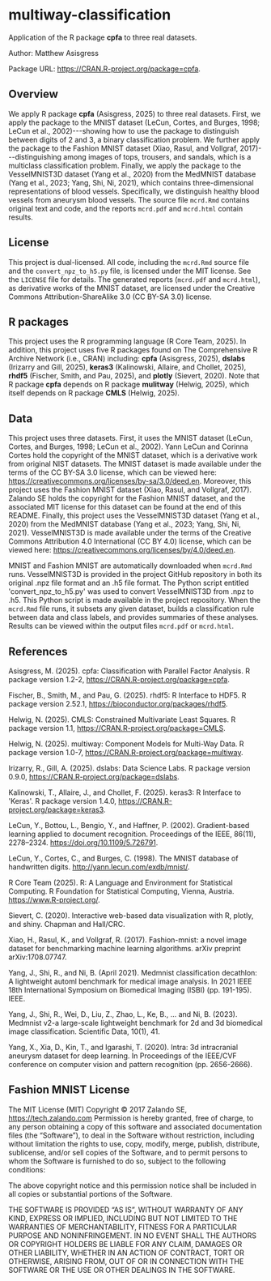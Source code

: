 # multiway-classification
Application of the R package **cpfa** to three real datasets.

Author: Matthew Asisgress

Package URL: <https://CRAN.R-project.org/package=cpfa>.

## Overview

We apply R package **cpfa** (Asisgress, 2025) to three real datasets. First, we 
apply the package to the MNIST dataset (LeCun, Cortes, and Burges, 1998; LeCun 
et al., 2002)---showing how to use the package to distinguish between digits of 
2 and 3, a binary classification problem. We further apply the package to the 
Fashion MNIST dataset (Xiao, Rasul, and Vollgraf, 2017)---distinguishing among 
images of tops, trousers, and sandals, which is a multiclass classification 
problem. Finally, we apply the package to the VesselMNIST3D dataset (Yang et 
al., 2020) from the MedMNIST database (Yang et al., 2023; Yang, Shi, Ni, 2021), 
which contains three-dimensional representations of blood vessels. Specifically, 
we distinguish healthy blood vessels from aneurysm blood vessels. The source 
file `mcrd.Rmd` contains original text and code, and the reports `mcrd.pdf` and 
`mcrd.html` contain results.

## License

This project is dual-licensed. All code, including the `mcrd.Rmd` source file 
and the `convert_npz_to_h5.py` file, is licensed under the MIT license. See the 
`LICENSE` file for details. The generated reports (`mcrd.pdf` and `mcrd.html`), 
as derivative works of the MNIST dataset, are licensed under the Creative 
Commons Attribution-ShareAlike 3.0 (CC BY-SA 3.0) license.

## R packages

This project uses the R programming language (R Core Team, 2025). In addition, 
this project uses five R packages found on The Comprehensive R Archive Network 
(i.e., CRAN) including: **cpfa** (Asisgress, 2025), **dslabs** (Irizarry and 
Gill, 2025), **keras3** (Kalinowski, Allaire, and Chollet, 2025), **rhdf5** 
(Fischer, Smith, and Pau, 2025), and **plotly** (Sievert, 2020). Note that R 
package **cpfa** depends on R package **mulitway** (Helwig, 2025), which itself 
depends on R package **CMLS** (Helwig, 2025).

## Data

This project uses three datasets. First, it uses the MNIST dataset (LeCun, 
Cortes, and Burges, 1998; LeCun et al., 2002). Yann LeCun and Corinna Cortes 
hold the copyright of the MNIST dataset, which is a derivative work from 
original NIST datasets. The MNIST dataset is made available under the terms of 
the CC BY-SA 3.0 license, which can be viewed here: 
<https://creativecommons.org/licenses/by-sa/3.0/deed.en>. Moreover, this project 
uses the Fashion MNIST dataset (Xiao, Rasul, and Vollgraf, 2017). Zalando SE 
holds the copyright for the Fashion MNIST dataset, and the associated MIT 
license for this dataset can be found at the end of this README. Finally, this
project uses the VesselMNIST3D dataset (Yang et al., 2020) from the MedMNIST 
database (Yang et al., 2023; Yang, Shi, Ni, 2021). VesselMNIST3D is made 
available under the terms of the Creative Commons Attribution 4.0 International 
(CC BY 4.0) license, which can be viewed here:
<https://creativecommons.org/licenses/by/4.0/deed.en>. 

MNIST and Fashion MNIST are automatically downloaded when `mcrd.Rmd` runs. 
VesselMNIST3D is provided in the project GitHub repository in both its 
original .npz file format and an .h5 file format. The Python script entitled 
'convert_npz_to_h5.py' was used to convert VesselMNIST3D from .npz to .h5. This
Python script is made available in the project repository. When the `mcrd.Rmd` 
file runs, it subsets any given dataset, builds a classification rule between 
data and class labels, and provides summaries of these analyses. Results can be 
viewed within the output files `mcrd.pdf` or `mcrd.html`.

## References

Asisgress, M. (2025). cpfa: Classification with Parallel Factor Analysis. 
R package version 1.2-2, <https://CRAN.R-project.org/package=cpfa>.

Fischer, B., Smith, M., and Pau, G. (2025). rhdf5: R Interface to HDF5. 
R package version 2.52.1, <https://bioconductor.org/packages/rhdf5>.

Helwig, N. (2025). CMLS: Constrained Multivariate Least Squares.
R package version 1.1, <https://CRAN.R-project.org/package=CMLS>.

Helwig, N. (2025). multiway: Component Models for Multi-Way Data. 
R package version 1.0-7, <https://CRAN.R-project.org/package=multiway>.

Irizarry, R., Gill, A. (2025). dslabs: Data Science Labs.
R package version 0.9.0, <https://CRAN.R-project.org/package=dslabs>.

Kalinowski, T., Allaire, J., and Chollet, F. (2025). keras3: R Interface to 
'Keras'. R package version 1.4.0, <https://CRAN.R-project.org/package=keras3>.

LeCun, Y., Bottou, L., Bengio, Y., and Haffner, P. (2002). Gradient-based 
learning applied to document recognition. Proceedings of the IEEE, 86(11), 
2278–2324. <https://doi.org/10.1109/5.726791>.

LeCun, Y., Cortes, C., and Burges, C. (1998). The MNIST database of handwritten 
digits. <http://yann.lecun.com/exdb/mnist/>.

R Core Team (2025). R: A Language and Environment for Statistical Computing. R 
Foundation for Statistical Computing, Vienna, Austria. 
<https://www.R-project.org/>.

Sievert, C. (2020). Interactive web-based data visualization with R, plotly, 
and shiny. Chapman and Hall/CRC.

Xiao, H., Rasul, K., and Vollgraf, R. (2017). Fashion-mnist: a novel image 
dataset for benchmarking machine learning algorithms. arXiv preprint 
arXiv:1708.07747.

Yang, J., Shi, R., and Ni, B. (April 2021). Medmnist classification decathlon: 
A lightweight automl benchmark for medical image analysis. In 2021 IEEE 18th 
International Symposium on Biomedical Imaging (ISBI) (pp. 191-195). IEEE.

Yang, J., Shi, R., Wei, D., Liu, Z., Zhao, L., Ke, B., ... and Ni, B. (2023). 
Medmnist v2-a large-scale lightweight benchmark for 2d and 3d biomedical image 
classification. Scientific Data, 10(1), 41.

Yang, X., Xia, D., Kin, T., and Igarashi, T. (2020). Intra: 3d intracranial 
aneurysm dataset for deep learning. In Proceedings of the IEEE/CVF conference 
on computer vision and pattern recognition (pp. 2656-2666).

## Fashion MNIST License

The MIT License (MIT) Copyright © 2017 Zalando SE, https://tech.zalando.com 
Permission is hereby granted, free of charge, to any person obtaining a copy of 
this software and associated documentation files (the “Software”), to deal in 
the Software without restriction, including without limitation the rights to 
use, copy, modify, merge, publish, distribute, sublicense, and/or sell copies of 
the Software, and to permit persons to whom the Software is furnished to do so, 
subject to the following conditions:

The above copyright notice and this permission notice shall be included in all 
copies or substantial portions of the Software.

THE SOFTWARE IS PROVIDED “AS IS”, WITHOUT WARRANTY OF ANY KIND, EXPRESS OR 
IMPLIED, INCLUDING BUT NOT LIMITED TO THE WARRANTIES OF MERCHANTABILITY, FITNESS 
FOR A PARTICULAR PURPOSE AND NONINFRINGEMENT. IN NO EVENT SHALL THE AUTHORS OR 
COPYRIGHT HOLDERS BE LIABLE FOR ANY CLAIM, DAMAGES OR OTHER LIABILITY, WHETHER 
IN AN ACTION OF CONTRACT, TORT OR OTHERWISE, ARISING FROM, OUT OF OR IN 
CONNECTION WITH THE SOFTWARE OR THE USE OR OTHER DEALINGS IN THE SOFTWARE.